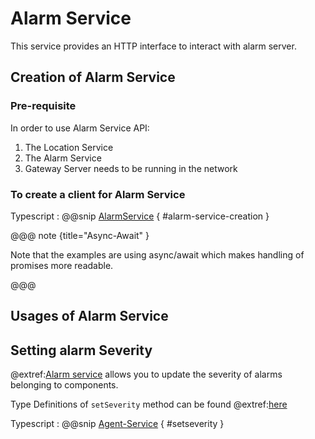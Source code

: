 # Alarm Service

This service provides an HTTP interface to interact with alarm server.

## Creation of Alarm Service

### Pre-requisite

In order to use Alarm Service API:

1. The Location Service
1. The Alarm Service
1. Gateway Server needs to be running in the network

### To create a client for Alarm Service

Typescript
:   @@snip [AlarmService](../../../../example/src/documentation/alarm/AlarmServiceExamples.ts) { #alarm-service-creation }

@@@ note {title="Async-Await" }

Note that the examples are using async/await which makes handling of promises more readable.

@@@

## Usages of Alarm Service

## Setting alarm Severity

@extref:[Alarm service](ts-docs:interfaces/clients.alarmservice.html) allows you to update the severity of alarms belonging to components.

Type Definitions of `setSeverity` method can be found @extref:[here](ts-docs:interfaces/clients.alarmservice.html#setseverity)

Typescript
:   @@snip [Agent-Service](../../../../example/src/documentation/alarm/AlarmServiceExamples.ts) { #setseverity }
